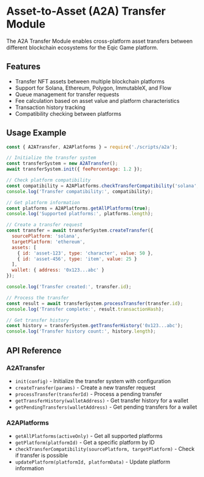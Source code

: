 # Asset-to-Asset (A2A) Transfer Module

The A2A Transfer Module enables cross-platform asset transfers between different blockchain ecosystems for the Eqic Game platform.

## Features

- Transfer NFT assets between multiple blockchain platforms
- Support for Solana, Ethereum, Polygon, ImmutableX, and Flow
- Queue management for transfer requests
- Fee calculation based on asset value and platform characteristics
- Transaction history tracking
- Compatibility checking between platforms

## Usage Example

```javascript
const { A2ATransfer, A2APlatforms } = require('./scripts/a2a');

// Initialize the transfer system
const transferSystem = new A2ATransfer();
await transferSystem.init({ feePercentage: 1.2 });

// Check platform compatibility
const compatibility = A2APlatforms.checkTransferCompatibility('solana', 'ethereum');
console.log('Transfer compatibility:', compatibility);

// Get platform information
const platforms = A2APlatforms.getAllPlatforms(true);
console.log('Supported platforms:', platforms.length);

// Create a transfer request
const transfer = await transferSystem.createTransfer({
  sourcePlatform: 'solana',
  targetPlatform: 'ethereum',
  assets: [
    { id: 'asset-123', type: 'character', value: 50 },
    { id: 'asset-456', type: 'item', value: 25 }
  ],
  wallet: { address: '0x123...abc' }
});

console.log('Transfer created:', transfer.id);

// Process the transfer
const result = await transferSystem.processTransfer(transfer.id);
console.log('Transfer complete:', result.transactionHash);

// Get transfer history
const history = transferSystem.getTransferHistory('0x123...abc');
console.log('Transfer history count:', history.length);
```

## API Reference

### A2ATransfer

- `init(config)` - Initialize the transfer system with configuration
- `createTransfer(params)` - Create a new transfer request
- `processTransfer(transferId)` - Process a pending transfer
- `getTransferHistory(walletAddress)` - Get transfer history for a wallet
- `getPendingTransfers(walletAddress)` - Get pending transfers for a wallet

### A2APlatforms

- `getAllPlatforms(activeOnly)` - Get all supported platforms
- `getPlatform(platformId)` - Get a specific platform by ID
- `checkTransferCompatibility(sourcePlatform, targetPlatform)` - Check if transfer is possible
- `updatePlatform(platformId, platformData)` - Update platform information 